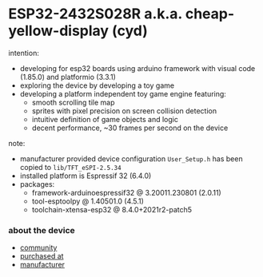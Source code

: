 # ESP32-2432S028R a.k.a. cheap-yellow-display (cyd)

intention:
* developing for esp32 boards using arduino framework with visual code (1.85.0) and platformio (3.3.1)
* exploring the device by developing a toy game
* developing a platform independent toy game engine featuring:
  - smooth scrolling tile map
  - sprites with pixel precision on screen collision detection
  - intuitive definition of game objects and logic
  - decent performance, ~30 frames per second on the device

note:
* manufacturer provided device configuration `User_Setup.h` has been copied to `lib/TFT_eSPI-2.5.34`
* installed platform is Espressif 32 (6.4.0)
* packages:
  - framework-arduinoespressif32 @ 3.20011.230801 (2.0.11) 
  - tool-esptoolpy @ 1.40501.0 (4.5.1) 
  - toolchain-xtensa-esp32 @ 8.4.0+2021r2-patch5

### about the device
* [community](https://github.com/witnessmenow/ESP32-Cheap-Yellow-Display)
* [purchased at](https://www.aliexpress.com/item/1005004502250619.html)
* [manufacturer](http://www.jczn1688.com/)
